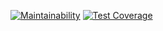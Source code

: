 [![Maintainability](https://api.codeclimate.com/v1/badges/598a9e0ba37c8cbb77d5/maintainability)](https://codeclimate.com/github/marazmatique/hexlet-jest/maintainability)
[![Test Coverage](https://api.codeclimate.com/v1/badges/598a9e0ba37c8cbb77d5/test_coverage)](https://codeclimate.com/github/marazmatique/hexlet-jest/test_coverage)